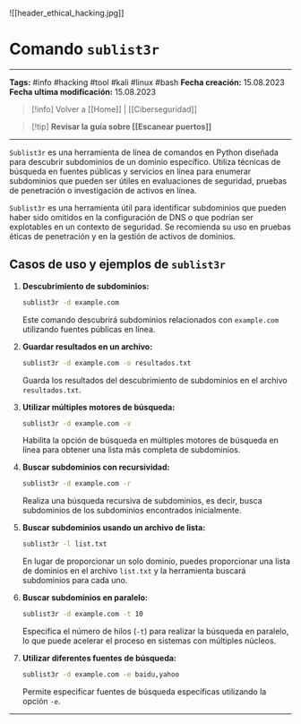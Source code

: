 ![[header_ethical_hacking.jpg]]
# Comando `sublist3r`

---
**Tags:** #info #hacking #tool #kali #linux #bash
**Fecha creación:** 15.08.2023
**Fecha ultima modificación:** 15.08.2023

> [!info] Volver a [[Home]] | [[Ciberseguridad]] 

>[!tip] **Revisar la guía sobre [[Escanear puertos]]**

---

`Sublist3r` es una herramienta de línea de comandos en Python diseñada para descubrir subdominios de un dominio específico. Utiliza técnicas de búsqueda en fuentes públicas y servicios en línea para enumerar subdominios que pueden ser útiles en evaluaciones de seguridad, pruebas de penetración o investigación de activos en línea.

`Sublist3r` es una herramienta útil para identificar subdominios que pueden haber sido omitidos en la configuración de DNS o que podrían ser explotables en un contexto de seguridad. Se recomienda su uso en pruebas éticas de penetración y en la gestión de activos de dominios.

## Casos de uso y ejemplos de `sublist3r`

1. **Descubrimiento de subdominios:**
   ```bash
   sublist3r -d example.com
   ```

   Este comando descubrirá subdominios relacionados con `example.com` utilizando fuentes públicas en línea.

2. **Guardar resultados en un archivo:**
   ```bash
   sublist3r -d example.com -o resultados.txt
   ```

   Guarda los resultados del descubrimiento de subdominios en el archivo `resultados.txt`.

3. **Utilizar múltiples motores de búsqueda:**
   ```bash
   sublist3r -d example.com -v
   ```

   Habilita la opción de búsqueda en múltiples motores de búsqueda en línea para obtener una lista más completa de subdominios.

4. **Buscar subdominios con recursividad:**
   ```bash
   sublist3r -d example.com -r
   ```

   Realiza una búsqueda recursiva de subdominios, es decir, busca subdominios de los subdominios encontrados inicialmente.

5. **Buscar subdominios usando un archivo de lista:**

   ```bash
   sublist3r -l list.txt
   ```

   En lugar de proporcionar un solo dominio, puedes proporcionar una lista de dominios en el archivo `list.txt` y la herramienta buscará subdominios para cada uno.

6. **Buscar subdominios en paralelo:**
   ```bash
   sublist3r -d example.com -t 10
   ```

   Especifica el número de hilos (`-t`) para realizar la búsqueda en paralelo, lo que puede acelerar el proceso en sistemas con múltiples núcleos.

7. **Utilizar diferentes fuentes de búsqueda:**
   ```bash
   sublist3r -d example.com -e baidu,yahoo
   ```

   Permite especificar fuentes de búsqueda específicas utilizando la opción `-e`.



---

